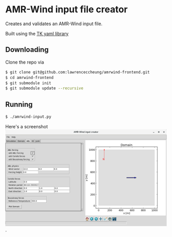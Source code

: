 # AMR-Wind input file creator

Creates and validates an AMR-Wind input file.  

Built using the [TK yaml library](https://github.com/lawrenceccheung/tkyamlgui)

## Downloading 
Clone the repo via
```bash
$ git clone git@github.com:lawrenceccheung/amrwind-frontend.git
$ cd amrwind-frontend
$ git submodule init
$ git submodule update --recursive
```
## Running
```bash
$ ./amrwind-input.py
```

Here's a screenshot
![screenshot](AMRWind-input.png).
